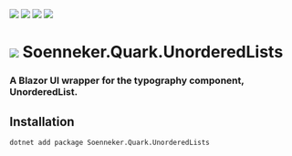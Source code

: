 ﻿[![](https://img.shields.io/nuget/v/soenneker.quark.unorderedlists.svg?style=for-the-badge)](https://www.nuget.org/packages/soenneker.quark.unorderedlists/)
[![](https://img.shields.io/github/actions/workflow/status/soenneker/soenneker.quark.unorderedlists/publish-package.yml?style=for-the-badge)](https://github.com/soenneker/soenneker.quark.unorderedlists/actions/workflows/publish-package.yml)
[![](https://img.shields.io/nuget/dt/soenneker.quark.unorderedlists.svg?style=for-the-badge)](https://www.nuget.org/packages/soenneker.quark.unorderedlists/)
[![](https://img.shields.io/badge/Demo-Live-blueviolet?style=for-the-badge&logo=github)](https://soenneker.github.io/soenneker.quark.unorderedlists/)

# ![](https://user-images.githubusercontent.com/4441470/224455560-91ed3ee7-f510-4041-a8d2-3fc093025112.png) Soenneker.Quark.UnorderedLists
### A Blazor UI wrapper for the typography component, UnorderedList.

## Installation

```
dotnet add package Soenneker.Quark.UnorderedLists
```
